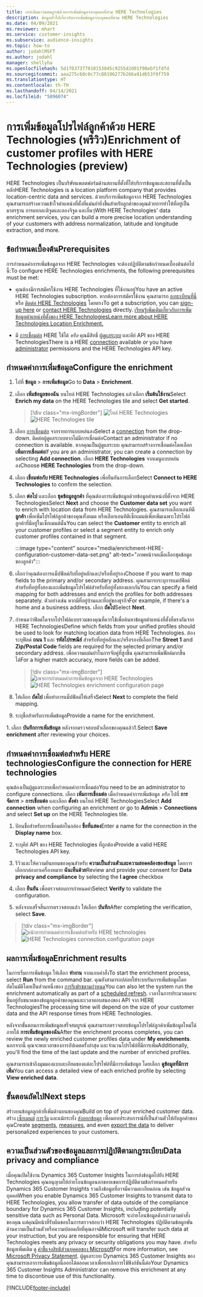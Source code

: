 ```yaml
---
title: การเพิ่มความสมบูรณ์ด้วยการเพิ่มข้อมูลจากบุคคลที่สาม HERE Technologies
description: ข้อมูลทั่วไปเกี่ยวกับการเพิ่มข้อมูลจากบุคคลที่สาม HERE Technologies
ms.date: 04/09/2021
ms.reviewer: mhart
ms.service: customer-insights
ms.subservice: audience-insights
ms.topic: how-to
author: jodahlMSFT
ms.author: jodahl
manager: shellyha
ms.openlocfilehash: 5d1f037377010153045c9255d2d01f98ebf1fdfd
ms.sourcegitcommit: aaa275c60c0c77c88196277b266a91d653f8f759
ms.translationtype: HT
ms.contentlocale: th-TH
ms.lasthandoff: 04/14/2021
ms.locfileid: "5896074"
---
```

# <a name="enrichment-of-customer-profiles-with-here-technologies-preview"></a><span data-ttu-id="d58e5-103">การเพิ่มข้อมูลโปรไฟล์ลูกค้าด้วย HERE Technologies (พรีวิว)</span><span class="sxs-lookup"><span data-stu-id="d58e5-103">Enrichment of customer profiles with HERE Technologies (preview)</span></span>

<span data-ttu-id="d58e5-104">HERE Technologies เป็นบริษัทแพลตฟอร์มด้านสถานที่ตั้งที่ให้บริการข้อมูลและสถานที่ตั้งเป็นหลัก</span><span class="sxs-lookup"><span data-stu-id="d58e5-104">HERE Technologies is a location platform company that provides location-centric data and services.</span></span> <span data-ttu-id="d58e5-105">ด้วยบริการเพิ่มข้อมูลจาก HERE Technologies คุณสามารถสร้างความเข้าใจตำแหน่งที่ตั้งที่แม่นยำยิ่งขึ้นสำหรับลูกค้าของคุณด้วยการทำให้ที่อยู่เป็นมาตรฐาน การแยกละติจูดและลองจิจูด และอื่นๆ</span><span class="sxs-lookup"><span data-stu-id="d58e5-105">With HERE Technologies' data enrichment services, you can build a more precise location understanding of your customers with address normalization, latitude and longitude extraction, and more.</span></span>

## <a name="prerequisites"></a><span data-ttu-id="d58e5-106">ข้อกำหนดเบื้องต้น</span><span class="sxs-lookup"><span data-stu-id="d58e5-106">Prerequisites</span></span>

<span data-ttu-id="d58e5-107">การกำหนดค่าการเพิ่มข้อมูลจาก HERE Technologies จะต้องปฏิบัติตามข้อกำหนดเบื้องต้นต่อไปนี้:</span><span class="sxs-lookup"><span data-stu-id="d58e5-107">To configure HERE Technologies enrichments, the following prerequisites must be met:</span></span>

- <span data-ttu-id="d58e5-108">คุณต้องมีการสมัครใช้งาน HERE Technologies ที่ใช้งานอยู่</span><span class="sxs-lookup"><span data-stu-id="d58e5-108">You have an active HERE Technologies subscription.</span></span> <span data-ttu-id="d58e5-109">หากต้องการสมัครใช้งาน คุณสามารถ [ลงทะเบียนที่นี่](https://developer.here.com/sign-up?utm_medium=referral&utm_source=Microsoft-Dynamics-CI&create=Freemium-Basic) หรือ [ติดต่อ HERE Technologies](https://developer.here.com/help?utm_medium=referral&utm_source=Microsoft-Dynamics-CI#how-can-we-help-you) โดยตรง</span><span class="sxs-lookup"><span data-stu-id="d58e5-109">To get a subscription, you can [sign-up here](https://developer.here.com/sign-up?utm_medium=referral&utm_source=Microsoft-Dynamics-CI&create=Freemium-Basic) or [contact HERE Technologies](https://developer.here.com/help?utm_medium=referral&utm_source=Microsoft-Dynamics-CI#how-can-we-help-you) directly.</span></span> [<span data-ttu-id="d58e5-110">เรียนรู้เพิ่มเติมเกี่ยวกับการเพิ่มข้อมูลตำแหน่งที่ตั้งของ HERE Technologies</span><span class="sxs-lookup"><span data-stu-id="d58e5-110">Learn more about HERE Technologies Location Enrichment.</span></span>](https://developer.here.com/location-enrichment?cid=Dev-MicrosoftDynamics-DB-0-Dev-&utm_source=MicrosoftDynamics&utm_medium=referral&utm_campaign=Online_Dev_ReferralMicrosoft)

- <span data-ttu-id="d58e5-111">มี [การเชื่อมต่อ](connections.md) HERE ใช้ได้ *หรือ* คุณมีสิทธิ์ [ผู้ดูแลระบบ](permissions.md#administrator) และคีย์ API ของ HERE Technologies</span><span class="sxs-lookup"><span data-stu-id="d58e5-111">There is a HERE [connection](connections.md) available *or* you have [administrator](permissions.md#administrator) permissions and the HERE Technologies API key.</span></span>

## <a name="configure-the-enrichment"></a><span data-ttu-id="d58e5-112">กำหนดค่าการเพิ่มข้อมูล</span><span class="sxs-lookup"><span data-stu-id="d58e5-112">Configure the enrichment</span></span>

1. <span data-ttu-id="d58e5-113">ไปที่ **ข้อมูล** > **การเพิ่มข้อมูล**</span><span class="sxs-lookup"><span data-stu-id="d58e5-113">Go to **Data** > **Enrichment**.</span></span> 

1. <span data-ttu-id="d58e5-114">เลือก **เพิ่มข้อมูลของฉัน** บนไทล์ HERE Technologies แล้วเลือก **เริ่มต้นใช้งาน**</span><span class="sxs-lookup"><span data-stu-id="d58e5-114">Select **Enrich my data** on the HERE Technologies tile and select **Get started**.</span></span>

   > [!div class="mx-imgBorder"]
   > <span data-ttu-id="d58e5-115">![ไทล์ HERE Technologies](media/HERE-tile.png "ไทล์ HERE Technologies")</span><span class="sxs-lookup"><span data-stu-id="d58e5-115">![HERE Technologies tile](media/HERE-tile.png "HERE Technologies tile")</span></span>

1. <span data-ttu-id="d58e5-116">เลือก [การเชื่อมต่อ](connections.md) จากรายการแบบหล่นลง</span><span class="sxs-lookup"><span data-stu-id="d58e5-116">Select a [connection](connections.md) from the drop-down.</span></span> <span data-ttu-id="d58e5-117">ติดต่อผู้ดูแลระบบหากไม่มีการเชื่อมต่อ</span><span class="sxs-lookup"><span data-stu-id="d58e5-117">Contact  an administrator if no connection is available.</span></span> <span data-ttu-id="d58e5-118">หากคุณเป็นผู้ดูแลระบบ คุณสามารถสร้างการเชื่อมต่อโดยเลือก **เพิ่มการเชื่อมต่อ**</span><span class="sxs-lookup"><span data-stu-id="d58e5-118">If you are an administrator, you can create a connection by selecting **Add connection**.</span></span> <span data-ttu-id="d58e5-119">เลือก **HERE Technologies** จากเมนูแบบหล่นลง</span><span class="sxs-lookup"><span data-stu-id="d58e5-119">Choose **HERE Technologies** from the drop-down.</span></span> 

1. <span data-ttu-id="d58e5-120">เลือก **เชื่อมต่อกับ HERE Technologies** เพื่อยืนยันการเลือก</span><span class="sxs-lookup"><span data-stu-id="d58e5-120">Select **Connect to HERE Technologies** to confirm the selection.</span></span>

1.  <span data-ttu-id="d58e5-121">เลือก **ต่อไป** และเลือก **ชุดข้อมูลลูกค้า** ที่คุณต้องการเพิ่มข้อมูลด้วยข้อมูลตำแหน่งที่ตั้งจาก HERE Technologies</span><span class="sxs-lookup"><span data-stu-id="d58e5-121">Select **Next** and choose the **Customer data set** you want to enrich with location data from HERE Technologies.</span></span> <span data-ttu-id="d58e5-122">คุณสามารถเลือกเอนทิตี **ลูกค้า** เพื่อเพิ่มโปรไฟล์ลูกค้าของคุณทั้งหมด หรือเลือกเอนทิตีเซ็กเมนต์เพื่อเพิ่มเฉพาะโปรไฟล์ลูกค้าที่มีอยู่ในเซ็กเมนต์นั้น</span><span class="sxs-lookup"><span data-stu-id="d58e5-122">You can select the **Customer** entity to enrich all your customer profiles or select a segment entity to enrich only customer profiles contained in that segment.</span></span>

    :::image type="content" source="media/enrichment-HERE-configuration-customer-data-set.png" alt-text="ภาพหน้าจอเมื่อเลือกชุดข้อมูลของลูกค้า":::

1. <span data-ttu-id="d58e5-124">เลือกว่าคุณต้องการแม็ปฟิลด์กับที่อยู่หลักและ/หรือที่อยู่รอง</span><span class="sxs-lookup"><span data-stu-id="d58e5-124">Choose if you want to map fields to the primary and/or secondary address.</span></span> <span data-ttu-id="d58e5-125">คุณสามารถระบุการแมปฟิลด์สำหรับที่อยู่ทั้งสองและเพิ่มข้อมูลโปรไฟล์สำหรับที่อยู่ทั้งสองแยกกัน</span><span class="sxs-lookup"><span data-stu-id="d58e5-125">You can specify a field mapping for both addresses and enrich the profiles for both addresses separately.</span></span> <span data-ttu-id="d58e5-126">ตัวอย่างเช่น หากมีที่อยู่บ้านและที่อยู่ของธุรกิจ</span><span class="sxs-lookup"><span data-stu-id="d58e5-126">For example, if there's a home and a business address.</span></span> <span data-ttu-id="d58e5-127">เลือก **ถัดไป**</span><span class="sxs-lookup"><span data-stu-id="d58e5-127">Select **Next**.</span></span>

1. <span data-ttu-id="d58e5-128">กำหนดว่าฟิลด์ใดจากโปรไฟล์แบบรวมของคุณที่ควรใช้เพื่อค้นหาข้อมูลตำแหน่งที่ตั้งที่ตรงกันจาก HERE Technologies</span><span class="sxs-lookup"><span data-stu-id="d58e5-128">Define which fields from your unified profiles should be used to look for matching location data from HERE Technologies.</span></span> <span data-ttu-id="d58e5-129">ต้องระบุฟิลด์ **ถนน 1** และ **รหัสไปรษณีย์** สำหรับที่อยู่หลักและ/หรือรองที่เลือก</span><span class="sxs-lookup"><span data-stu-id="d58e5-129">The **Street 1** and **Zip/Postal Code** fields are required for the selected primary and/or secondary address.</span></span> <span data-ttu-id="d58e5-130">เพื่อความแม่นยำในการจับคู่ที่สูงขึ้น คุณสามารถเพิ่มฟิลด์มากขึ้นได้</span><span class="sxs-lookup"><span data-stu-id="d58e5-130">For a higher match accuracy, more fields can be added.</span></span>

   > [!div class="mx-imgBorder"]
   > <span data-ttu-id="d58e5-131">![เพจการกำหนดค่าการเพิ่มข้อมูลจาก HERE Technologies](media/enrichment-HERE-configuration.png "เพจการกำหนดค่าการเพิ่มข้อมูลจาก HERE Technologies")</span><span class="sxs-lookup"><span data-stu-id="d58e5-131">![HERE Technologies enrichment configuration page](media/enrichment-HERE-configuration.png "HERE Technologies enrichment configuration page")</span></span>

1. <span data-ttu-id="d58e5-132">ให้เลือก **ถัดไป** เพื่อทำการแม็ปฟิลด์ให้เสร็จ</span><span class="sxs-lookup"><span data-stu-id="d58e5-132">Select **Next** to complete the field mapping.</span></span>

1. <span data-ttu-id="d58e5-133">ระบุชื่อสำหรับการเพิ่มข้อมูล</span><span class="sxs-lookup"><span data-stu-id="d58e5-133">Provide a name for the enrichment.</span></span> 

<span data-ttu-id="d58e5-134">1. เลือก **บันทึกการเพิ่มข้อมูล** หลังจากตรวจสอบตัวเลือกของคุณแล้ว</span><span class="sxs-lookup"><span data-stu-id="d58e5-134">1.Select **Save enrichment** after reviewing your choices.</span></span>

## <a name="configure-the-connection-for-here-technologies"></a><span data-ttu-id="d58e5-135">กำหนดค่าการเชื่อมต่อสำหรับ HERE technologies</span><span class="sxs-lookup"><span data-stu-id="d58e5-135">Configure the connection for HERE technologies</span></span> 

<span data-ttu-id="d58e5-136">คุณต้องเป็นผู้ดูแลระบบเพื่อกำหนดค่าการเชื่อมต่อ</span><span class="sxs-lookup"><span data-stu-id="d58e5-136">You need to be an administrator to configure connections.</span></span> <span data-ttu-id="d58e5-137">เลือก **เพิ่มการเชื่อมต่อ** เมื่อกำหนดค่าการเพิ่มข้อมูล *หรือ* ไปที่ **การจัดการ** > **การเชื่อมต่อ** และเลือก **ตั้งค่า** บนไทล์ HERE Technologies</span><span class="sxs-lookup"><span data-stu-id="d58e5-137">Select **Add connection** when configuring an enrichment *or* go to **Admin** > **Connections** and select **Set up** on the HERE Technologies tile.</span></span>

1. <span data-ttu-id="d58e5-138">ป้อนชื่อสำหรับการเชื่อมต่อในกล่อง **ชื่อที่แสดง**</span><span class="sxs-lookup"><span data-stu-id="d58e5-138">Enter a name for the connection in the **Display name** box.</span></span>

1. <span data-ttu-id="d58e5-139">ระบุคีย์ API ของ HERE Technologies ที่ถูกต้อง</span><span class="sxs-lookup"><span data-stu-id="d58e5-139">Provide a valid HERE Technologies API key.</span></span>

1. <span data-ttu-id="d58e5-140">รีวิวและให้ความยินยอมของคุณสำหรับ **ความเป็นส่วนตัวและความสอดคล้องของข้อมูล** โดยการเลือกกล่องกาเครื่องหมาย **ฉันเห็นด้วย**</span><span class="sxs-lookup"><span data-stu-id="d58e5-140">Review and provide your consent for **Data privacy and compliance** by selecting the **I agree** checkbox</span></span>

1. <span data-ttu-id="d58e5-141">เลือก **ยืนยัน** เพื่อตรวจสอบการกำหนดค่า</span><span class="sxs-lookup"><span data-stu-id="d58e5-141">Select **Verify** to validate the configuration.</span></span>

1. <span data-ttu-id="d58e5-142">หลังจากเสร็จสิ้นการตรวจสอบแล้ว ให้เลือก **บันทึก**</span><span class="sxs-lookup"><span data-stu-id="d58e5-142">After completing the verification, select **Save**.</span></span>

> [!div class="mx-imgBorder"]
   > <span data-ttu-id="d58e5-143">![หน้าการกำหนดค่าการเชื่อมต่อสำหรับ HERE technologies](media/enrichment-HERE-connection.png "หน้าการกำหนดค่าการเชื่อมต่อสำหรับ HERE technologies")</span><span class="sxs-lookup"><span data-stu-id="d58e5-143">![HERE Technologies connection configuration page](media/enrichment-HERE-connection.png "HERE Technologies connection configuration page")</span></span>

## <a name="enrichment-results"></a><span data-ttu-id="d58e5-144">ผลการเพิ่มข้อมูล</span><span class="sxs-lookup"><span data-stu-id="d58e5-144">Enrichment results</span></span>

<span data-ttu-id="d58e5-145">ในการเริ่มการเพิ่มข้อมูล ให้เลือก **ทำงาน** จากแถบคำสั่ง</span><span class="sxs-lookup"><span data-stu-id="d58e5-145">To start the enrichment process, select **Run** from the command bar.</span></span> <span data-ttu-id="d58e5-146">คุณยังสามารถปล่อยให้ระบบรันการเพิ่มข้อมูลโดยอัตโนมัติโดยเป็นส่วนหนึ่งของ [การรีเฟรชตามกำหนด](system.md#schedule-tab)</span><span class="sxs-lookup"><span data-stu-id="d58e5-146">You can also let the system run the enrichment automatically as part of a [scheduled refresh](system.md#schedule-tab).</span></span> <span data-ttu-id="d58e5-147">เวลาในการประมวลผลจะขึ้นอยู่กับขนาดของข้อมูลลูกค้าของคุณและเวลาตอบสนองของ API จาก HERE Technologies</span><span class="sxs-lookup"><span data-stu-id="d58e5-147">The processing time will depend on the size of your customer data and the API response times from HERE Technologies.</span></span>

<span data-ttu-id="d58e5-148">หลังจากขั้นตอนการเพิ่มข้อมูลเสร็จสมบูรณ์ คุณสามารถตรวจสอบข้อมูลโปรไฟล์ลูกค้าเพิ่มข้อมูลใหม่ได้ภายใต้ **การเพิ่มข้อมูลของฉัน**</span><span class="sxs-lookup"><span data-stu-id="d58e5-148">After the enrichment process completes, you can review the newly enriched customer profiles data under **My enrichments**.</span></span> <span data-ttu-id="d58e5-149">นอกจากนี้ คุณจะพบเวลาของการอัปเดตครั้งล่าสุด และจำนวนโปรไฟล์ที่มีการเพิ่ม</span><span class="sxs-lookup"><span data-stu-id="d58e5-149">Additionally, you'll find the time of the last update and the number of enriched profiles.</span></span>

<span data-ttu-id="d58e5-150">คุณสามารถเข้าถึงมุมมองแบบละเอียดของแต่ละโปรไฟล์ที่มีการเพิ่มข้อมูล โดยเลือก **ดูข้อมูลที่มีการเพิ่ม**</span><span class="sxs-lookup"><span data-stu-id="d58e5-150">You can access a detailed view of each enriched profile by selecting **View enriched data**.</span></span>

## <a name="next-steps"></a><span data-ttu-id="d58e5-151">ขั้นตอนถัดไป</span><span class="sxs-lookup"><span data-stu-id="d58e5-151">Next steps</span></span>

<span data-ttu-id="d58e5-152">สร้างบนข้อมูลลูกค้าที่เพิ่มด้านบนของคุณ</span><span class="sxs-lookup"><span data-stu-id="d58e5-152">Build on top of your enriched customer data.</span></span> <span data-ttu-id="d58e5-153">สร้าง [เซ็กเมนต์](segments.md) [การวัด](measures.md) และแม้กระทั่ง [ส่งออกข้อมูล](export-destinations.md) เพื่อมอบประสบการณ์ที่เป็นส่วนตัวให้กับลูกค้าของคุณ</span><span class="sxs-lookup"><span data-stu-id="d58e5-153">Create [segments](segments.md), [measures](measures.md), and even [export the data](export-destinations.md) to deliver personalized experiences to your customers.</span></span>

## <a name="data-privacy-and-compliance"></a><span data-ttu-id="d58e5-154">ความเป็นส่วนตัวของข้อมูลและการปฏิบัติตามกฎระเบียบ</span><span class="sxs-lookup"><span data-stu-id="d58e5-154">Data privacy and compliance</span></span>

<span data-ttu-id="d58e5-155">เมื่อคุณเปิดใช้งาน Dynamics 365 Customer Insights ในการส่งข้อมูลไปยัง HERE Technologies คุณอนุญาตให้ถ่ายโอนข้อมูลนอกขอบเขตการปฏิบัติตามข้อกำหนดสำหรับ Dynamics 365 Customer Insights รวมถึงข้อมูลที่อาจมีความละเอียดอ่อน เช่น ข้อมูลส่วนบุคคล</span><span class="sxs-lookup"><span data-stu-id="d58e5-155">When you enable Dynamics 365 Customer Insights to transmit data to HERE Technologies, you allow transfer of data outside of the compliance boundary for Dynamics 365 Customer Insights, including potentially sensitive data such as Personal Data.</span></span> <span data-ttu-id="d58e5-156">Microsoft จะถ่ายโอนข้อมูลดังกล่าวตามคำสั่งของคุณ แต่คุณมีหน้าที่รับผิดชอบในการตรวจสอบว่า HERE Technologies ปฏิบัติตามข้อผูกพันด้านความเป็นส่วนตัวหรือความปลอดภัยที่คุณอาจมี</span><span class="sxs-lookup"><span data-stu-id="d58e5-156">Microsoft will transfer such data at your instruction, but you are responsible for ensuring that HERE Technologies meets any privacy or security obligations you may have.</span></span> <span data-ttu-id="d58e5-157">สำหรับข้อมูลเพิ่มเติม ดู [คำชี้แจงสิทธิส่วนบุคคลของ Microsoft](https://go.microsoft.com/fwlink/?linkid=396732)</span><span class="sxs-lookup"><span data-stu-id="d58e5-157">For more information, see [Microsoft Privacy Statement](https://go.microsoft.com/fwlink/?linkid=396732).</span></span>
<span data-ttu-id="d58e5-158">ผู้ดูแลระบบ Dynamics 365 Customer Insights ของคุณสามารถเอาการเพิ่มข้อมูลนี้ออกได้ตลอดเวลาเพื่อยกเลิกการใช้ฟังก์ชันนี้ต่อ</span><span class="sxs-lookup"><span data-stu-id="d58e5-158">Your Dynamics 365 Customer Insights Administrator can remove this enrichment at any time to discontinue use of this functionality.</span></span>


[!INCLUDE[footer-include](../includes/footer-banner.md)]
